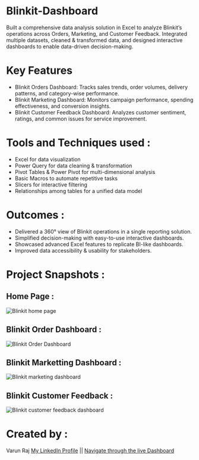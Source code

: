 # Blinkit-Dashboard
Built a comprehensive data analysis solution in Excel to analyze Blinkit’s operations across Orders, Marketing, and Customer Feedback. Integrated multiple datasets, cleaned &amp; transformed data, and designed interactive dashboards to enable data-driven decision-making.

# Key Features

* Blinkit Orders Dashboard: Tracks sales trends, order volumes, delivery patterns, and category-wise performance.
* Blinkit Marketing Dashboard: Monitors campaign performance, spending effectiveness, and conversion insights.
* Blinkit Customer Feedback Dashboard: Analyzes customer sentiment, ratings, and common issues for service improvement.

# Tools and Techniques used :

* Excel for data visualization
* Power Query for data cleaning & transformation
* Pivot Tables & Power Pivot for multi-dimensional analysis
* Basic Macros to automate repetitive tasks
* Slicers for interactive filtering
* Relationships among tables for a unified data model

# Outcomes :

* Delivered a 360° view of Blinkit operations in a single reporting solution.
* Simplified decision-making with easy-to-use interactive dashboards.
* Showcased advanced Excel features to replicate BI-like dashboards.
* Improved data accessibility & usability for stakeholders.

# Project Snapshots :

## Home Page : 
![Blinkit home page](https://github.com/user-attachments/assets/73c37a3f-70d3-4aac-a787-8e5381d3c936)

## Blinkit Order Dashboard :
![Blinkit Order Dashboard](https://github.com/user-attachments/assets/aa70cc8f-ecfd-49b7-a456-cc0ebe2f65d6)

## Blinkit Marketting Dashboard :
![Blinkit marketing dashboard](https://github.com/user-attachments/assets/c95407da-c278-4d52-b007-82f4b572e6f1)

## Blinkit Customer Feedback :
![Blinkit customer feedback dashboard](https://github.com/user-attachments/assets/7521f2f9-b3b1-44ba-a699-26ab4d98f0b1)

# Created by :
Varun Raj [My LinkedIn Profile](https://www.linkedin.com/in/varun-raj-bokaro/) ||
[Navigate through the live Dashboard](https://www.novypro.com/project/blinkit-dashboard-13)



